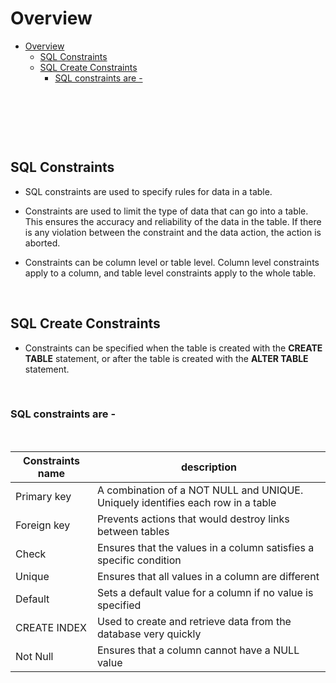 # Overview

- [Overview](#overview)
  - [SQL Constraints](#sql-constraints)
  - [SQL Create Constraints](#sql-create-constraints)
    - [SQL constraints are -](#sql-constraints-are--)

&nbsp;

&nbsp;

&nbsp;

## SQL Constraints

- SQL constraints are used to specify rules for data in a table.

- Constraints are used to limit the type of data that can go into a table. This ensures the accuracy and reliability of the data in the table. If there is any violation between the constraint and the data action, the action is aborted.

- Constraints can be column level or table level. Column level constraints apply to a column, and table level constraints apply to the whole table.

&nbsp;

## SQL Create Constraints

- Constraints can be specified when the table is created with the **CREATE TABLE** statement, or after the table is created with the **ALTER TABLE** statement.

&nbsp;

### SQL constraints are -

&nbsp;

| Constraints name | description                                                                     |
| ---------------- | ------------------------------------------------------------------------------- |
| Primary key      | A combination of a NOT NULL and UNIQUE. Uniquely identifies each row in a table |
| Foreign key      | Prevents actions that would destroy links between tables                        |
| Check            | Ensures that the values in a column satisfies a specific condition              |
| Unique           | Ensures that all values in a column are different                               |
| Default          | Sets a default value for a column if no value is specified                      |
| CREATE INDEX     | Used to create and retrieve data from the database very quickly                 |
| Not Null         | Ensures that a column cannot have a NULL value                                  |
